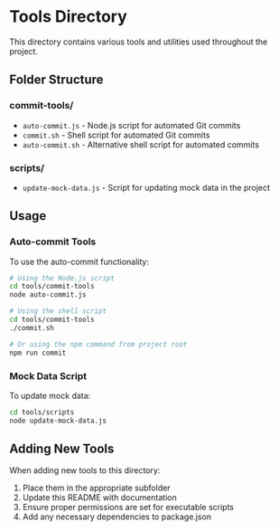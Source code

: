 # Tools Directory

This directory contains various tools and utilities used throughout the project.

## Folder Structure

### commit-tools/
- `auto-commit.js` - Node.js script for automated Git commits
- `commit.sh` - Shell script for automated Git commits
- `auto-commit.sh` - Alternative shell script for automated commits

### scripts/
- `update-mock-data.js` - Script for updating mock data in the project

## Usage

### Auto-commit Tools
To use the auto-commit functionality:
```bash
# Using the Node.js script
cd tools/commit-tools
node auto-commit.js

# Using the shell script
cd tools/commit-tools
./commit.sh

# Or using the npm command from project root
npm run commit
```

### Mock Data Script
To update mock data:
```bash
cd tools/scripts
node update-mock-data.js
```

## Adding New Tools
When adding new tools to this directory:
1. Place them in the appropriate subfolder
2. Update this README with documentation
3. Ensure proper permissions are set for executable scripts
4. Add any necessary dependencies to package.json